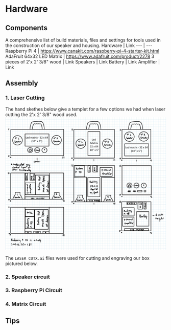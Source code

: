 # Hardware
## Components
A comprehensive list of build materials, files and settings for tools used in the construction of our speaker and housing.
Hardware | Link
--- | --- 
Raspberry Pi 4  | https://www.canakit.com/raspberry-pi-4-starter-kit.html  
AdaFruit 64x32 LED Matrix | https://www.adafruit.com/product/2278
3 pieces of 2'x 2' 3/8" wood | Link 
Speakers | Link 
Battery | Link 
Amplifier | Link 

## Assembly

### 1. Laser Cutting
The hand skethes below give a templet for a few options we had when laser cutting the 2'x 2' 3/8" wood used.
![hand sketches](https://github.com/macshaughnessy3/PAWS/blob/main/Hardware/Led%20matrix%20-%2032%20x%2064%20%20(10”%20x%205”).jpeg?raw=true)

The `LASER CUTX.ai` files were used for cutting and engraving our box pictured below.

### 2. Speaker circuit

### 3. Raspberry Pi Circuit

### 4. Matrix Circuit

## Tips

